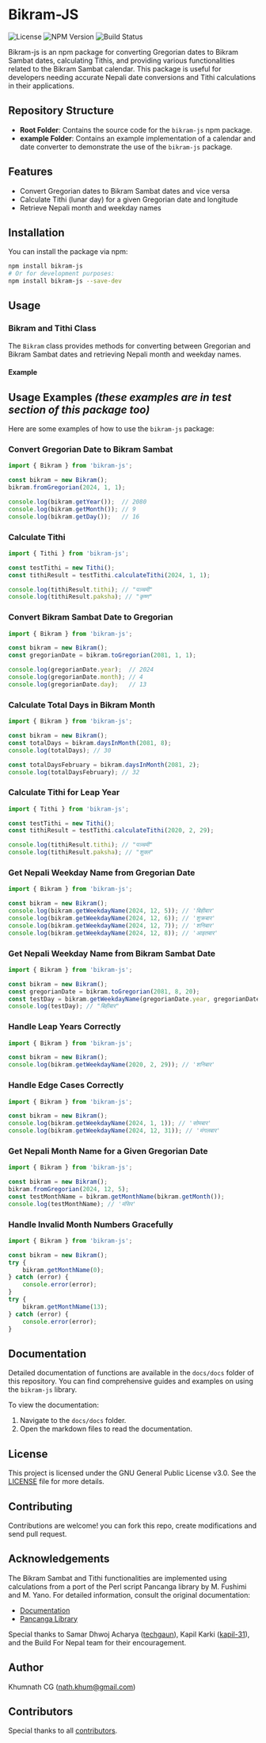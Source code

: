 
# Bikram-JS

![License](https://img.shields.io/badge/License-GPLv3-blue.svg)
![NPM Version](https://img.shields.io/npm/v/bikram-js.svg)
![Build Status](https://img.shields.io/github/actions/workflow/status/build-for-nepal/bikram-calendar/test.yml)

Bikram-js is an npm package for converting Gregorian dates to Bikram Sambat dates, calculating Tithis, and providing various functionalities related to the Bikram Sambat calendar. This package is useful for developers needing accurate Nepali date conversions and Tithi calculations in their applications.

## Repository Structure

- **Root Folder**: Contains the source code for the `bikram-js` npm package.
- **example Folder**: Contains an example implementation of a calendar and date converter to demonstrate the use of the `bikram-js` package.


## Features

- Convert Gregorian dates to Bikram Sambat dates and vice versa
- Calculate Tithi (lunar day) for a given Gregorian date and longitude
- Retrieve Nepali month and weekday names


## Installation

You can install the package via npm:

```bash
npm install bikram-js
# Or for development purposes:
npm install bikram-js --save-dev
```


## Usage

### Bikram and Tithi Class

The `Bikram` class provides methods for converting between Gregorian and Bikram Sambat dates and retrieving Nepali month and weekday names.

#### Example


## Usage Examples *(these examples are in test section of this package too)*

Here are some examples of how to use the `bikram-js` package:

### Convert Gregorian Date to Bikram Sambat

```typescript
import { Bikram } from 'bikram-js';

const bikram = new Bikram();
bikram.fromGregorian(2024, 1, 1);

console.log(bikram.getYear());  // 2080
console.log(bikram.getMonth()); // 9
console.log(bikram.getDay());   // 16
```

### Calculate Tithi

```typescript
import { Tithi } from 'bikram-js';

const testTithi = new Tithi();
const tithiResult = testTithi.calculateTithi(2024, 1, 1);

console.log(tithiResult.tithi); // "पञ्चमी"
console.log(tithiResult.paksha); // "कृष्ण"
```

### Convert Bikram Sambat Date to Gregorian

```typescript
import { Bikram } from 'bikram-js';

const bikram = new Bikram();
const gregorianDate = bikram.toGregorian(2081, 1, 1);

console.log(gregorianDate.year);  // 2024
console.log(gregorianDate.month); // 4
console.log(gregorianDate.day);   // 13
```

### Calculate Total Days in Bikram Month

```typescript
import { Bikram } from 'bikram-js';

const bikram = new Bikram();
const totalDays = bikram.daysInMonth(2081, 8);
console.log(totalDays); // 30

const totalDaysFebruary = bikram.daysInMonth(2081, 2);
console.log(totalDaysFebruary); // 32
```

### Calculate Tithi for Leap Year

```typescript
import { Tithi } from 'bikram-js';

const testTithi = new Tithi();
const tithiResult = testTithi.calculateTithi(2020, 2, 29);

console.log(tithiResult.tithi); // "पञ्चमी"
console.log(tithiResult.paksha); // "शुक्ल"
```

### Get Nepali Weekday Name from Gregorian Date

```typescript
import { Bikram } from 'bikram-js';

const bikram = new Bikram();
console.log(bikram.getWeekdayName(2024, 12, 5)); // 'बिहीबार'
console.log(bikram.getWeekdayName(2024, 12, 6)); // 'शुक्रबार' 
console.log(bikram.getWeekdayName(2024, 12, 7)); // 'शनिबार'
console.log(bikram.getWeekdayName(2024, 12, 8)); // 'आइतबार'
```

### Get Nepali Weekday Name from Bikram Sambat Date

```typescript
import { Bikram } from 'bikram-js';

const bikram = new Bikram();
const gregorianDate = bikram.toGregorian(2081, 8, 20);
const testDay = bikram.getWeekdayName(gregorianDate.year, gregorianDate.month, gregorianDate.day);
console.log(testDay); // "बिहीबार"
```

### Handle Leap Years Correctly

```typescript
import { Bikram } from 'bikram-js';

const bikram = new Bikram();
console.log(bikram.getWeekdayName(2020, 2, 29)); // 'शनिबार'
```

### Handle Edge Cases Correctly

```typescript
import { Bikram } from 'bikram-js';

const bikram = new Bikram();
console.log(bikram.getWeekdayName(2024, 1, 1)); // 'सोमबार'
console.log(bikram.getWeekdayName(2024, 12, 31)); // 'मंगलबार'
```

### Get Nepali Month Name for a Given Gregorian Date

```typescript
import { Bikram } from 'bikram-js';

const bikram = new Bikram();
bikram.fromGregorian(2024, 12, 5);
const testMonthName = bikram.getMonthName(bikram.getMonth());
console.log(testMonthName); // 'मंसिर'
```

### Handle Invalid Month Numbers Gracefully

```typescript
import { Bikram } from 'bikram-js';

const bikram = new Bikram();
try {
    bikram.getMonthName(0);
} catch (error) {
    console.error(error);
}
try {
    bikram.getMonthName(13);
} catch (error) {
    console.error(error);
}
```

## Documentation

Detailed documentation of functions are available in the `docs/docs` folder of this repository. You can find comprehensive guides and examples on using the `bikram-js` library.

To view the documentation:

1. Navigate to the `docs/docs` folder.
2. Open the markdown files to read the documentation.

## License

This project is licensed under the GNU General Public License v3.0. See the [LICENSE](LICENSE) file for more details.

## Contributing

Contributions are welcome! you can fork this repo, create modifications and send pull request.


## Acknowledgements

The Bikram Sambat and Tithi functionalities are implemented using calculations from a port of the Perl script Pancanga library by M. Fushimi and M. Yano. For detailed information, consult the original documentation:

- [Documentation](http://www.cc.kyoto-su.ac.jp/~yanom/pancanga/message314.html)
- [Pancanga Library](http://www.cc.kyoto-su.ac.jp/~yanom/sanskrit/pancanga/pancanga3.14)

Special thanks to Samar Dhwoj Acharya ([techgaun](https://github.com/techgaun)), Kapil Karki ([kapil-31](https://github.com/kapil-31)), and the Build For Nepal team for their encouragement.


## Author

Khumnath CG (nath.khum@gmail.com)

## Contributors

Special thanks to all [contributors](https://github.com/build-for-nepal/bikram-calendar/graphs/contributors).
